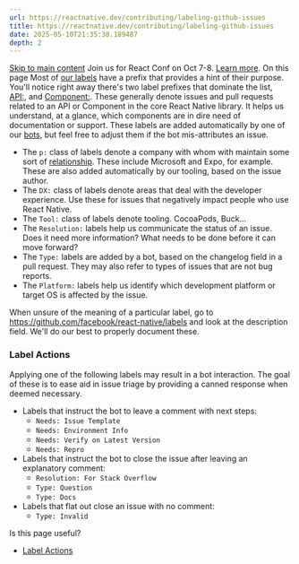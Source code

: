 ```yaml
---
url: https://reactnative.dev/contributing/labeling-github-issues
title: https://reactnative.dev/contributing/labeling-github-issues
date: 2025-05-10T21:35:38.189487
depth: 2
---
```


[Skip to main content](https://reactnative.dev/contributing/labeling-github-issues#__docusaurus_skipToContent_fallback)
Join us for React Conf on Oct 7-8. [Learn more](https://conf.react.dev).
On this page
Most of [our labels](https://github.com/facebook/react-native/issues/labels) have a prefix that provides a hint of their purpose.
You'll notice right away there's two label prefixes that dominate the list, [API:](https://github.com/facebook/react-native/labels?utf8=%E2%9C%93&q=API%3A), and [Component:](https://github.com/facebook/react-native/labels?utf8=%E2%9C%93&q=Component%3A).
These generally denote issues and pull requests related to an API or Component in the core React Native library. It helps us understand, at a glance, which components are in dire need of documentation or support.
These labels are added automatically by one of our [bots](https://reactnative.dev/contributing/bots-reference), but feel free to adjust them if the bot mis-attributes an issue.
  * The `p:` class of labels denote a company with whom with maintain some sort of [relationship](https://github.com/facebook/react-native/blob/main/ECOSYSTEM.md). These include Microsoft and Expo, for example. These are also added automatically by our tooling, based on the issue author.
  * The `DX:` class of labels denote areas that deal with the developer experience. Use these for issues that negatively impact people who use React Native.
  * The `Tool:` class of labels denote tooling. CocoaPods, Buck...
  * The `Resolution:` labels help us communicate the status of an issue. Does it need more information? What needs to be done before it can move forward?
  * The `Type:` labels are added by a bot, based on the changelog field in a pull request. They may also refer to types of issues that are not bug reports.
  * The `Platform:` labels help us identify which development platform or target OS is affected by the issue.


When unsure of the meaning of a particular label, go to <https://github.com/facebook/react-native/labels> and look at the description field. We'll do our best to properly document these.
### Label Actions[​](https://reactnative.dev/contributing/labeling-github-issues#label-actions "Direct link to Label Actions")
Applying one of the following labels may result in a bot interaction. The goal of these is to ease aid in issue triage by providing a canned response when deemed necessary.
  * Labels that instruct the bot to leave a comment with next steps:
    * `Needs: Issue Template`
    * `Needs: Environment Info`
    * `Needs: Verify on Latest Version`
    * `Needs: Repro`
  * Labels that instruct the bot to close the issue after leaving an explanatory comment:
    * `Resolution: For Stack Overflow`
    * `Type: Question`
    * `Type: Docs`
  * Labels that flat out close an issue with no comment:
    * `Type: Invalid`


Is this page useful?
  * [Label Actions](https://reactnative.dev/contributing/labeling-github-issues#label-actions)



